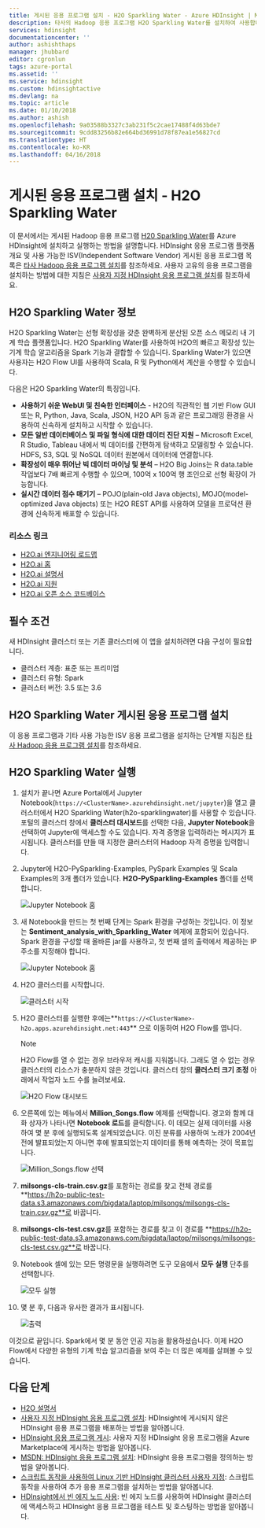 ```yaml
---
title: 게시된 응용 프로그램 설치 - H2O Sparkling Water - Azure HDInsight | Microsoft Docs
description: 타사의 Hadoop 응용 프로그램 H2O Sparkling Water를 설치하여 사용합니다.
services: hdinsight
documentationcenter: ''
author: ashishthaps
manager: jhubbard
editor: cgronlun
tags: azure-portal
ms.assetid: ''
ms.service: hdinsight
ms.custom: hdinsightactive
ms.devlang: na
ms.topic: article
ms.date: 01/10/2018
ms.author: ashish
ms.openlocfilehash: 9a03588b3327c3ab231f5c2cae17488f4d63bde7
ms.sourcegitcommit: 9cdd83256b82e664bd36991d78f87ea1e56827cd
ms.translationtype: HT
ms.contentlocale: ko-KR
ms.lasthandoff: 04/16/2018
---
```

# <a name="install-published-application---h2o-sparkling-water"></a>게시된 응용 프로그램 설치 - H2O Sparkling Water

이 문서에서는 게시된 Hadoop 응용 프로그램 [H20 Sparkling Water](http://www.h2o.ai/)를 Azure HDInsight에 설치하고 실행하는 방법을 설명합니다. HDInsight 응용 프로그램 플랫폼 개요 및 사용 가능한 ISV(Independent Software Vendor) 게시된 응용 프로그램 목록은 [타사 Hadoop 응용 프로그램 설치](hdinsight-apps-install-applications.md)를 참조하세요. 사용자 고유의 응용 프로그램을 설치하는 방법에 대한 지침은 [사용자 지정 HDInsight 응용 프로그램 설치](hdinsight-apps-install-custom-applications.md)를 참조하세요.

## <a name="about-h2o-sparkling-water"></a>H2O Sparkling Water 정보

H2O Sparkling Water는 선형 확장성을 갖춘 완벽하게 분산된 오픈 소스 메모리 내 기계 학습 플랫폼입니다. H2O Sparkling Water를 사용하여 H2O의 빠르고 확장성 있는 기계 학습 알고리즘을 Spark 기능과 결합할 수 있습니다. Sparkling Water가 있으면 사용자는 H2O Flow UI를 사용하여 Scala, R 및 Python에서 계산을 수행할 수 있습니다.

다음은 H2O Sparkling Water의 특징입니다.

* **사용하기 쉬운 WebUI 및 친숙한 인터페이스** - H2O의 직관적인 웹 기반 Flow GUI 또는 R, Python, Java, Scala, JSON, H2O API 등과 같은 프로그래밍 환경을 사용하여 신속하게 설치하고 시작할 수 있습니다.
* **모든 일반 데이터베이스 및 파일 형식에 대한 데이터 진단 지원** – Microsoft Excel, R Studio, Tableau 내에서 빅 데이터를 간편하게 탐색하고 모델링할 수 있습니다. HDFS, S3, SQL 및 NoSQL 데이터 원본에서 데이터에 연결합니다.
* **확장성이 매우 뛰어난 빅 데이터 마이닝 및 분석** – H2O Big Joins는 R data.table 작업보다 7배 빠르게 수행할 수 있으며, 100억 x 100억 행 조인으로 선형 확장이 가능합니다.
* **실시간 데이터 점수 매기기** – POJO(plain-old Java objects), MOJO(model-optimized Java objects) 또는 H2O REST API를 사용하여 모델을 프로덕션 환경에 신속하게 배포할 수 있습니다.

### <a name="resource-links"></a>리소스 링크

* [H2O.ai 엔지니어링 로드맵](https://jira.h2o.ai/)
* [H2O.ai 홈](http://www.h2o.ai/)
* [H2O.ai 설명서](http://docs.h2o.ai/)
* [H2O.ai 지원](https://support.h2o.ai/)
* [H2O.ai 오픈 소스 코드베이스](https://github.com/h2oai/)

## <a name="prerequisites"></a>필수 조건

새 HDInsight 클러스터 또는 기존 클러스터에 이 앱을 설치하려면 다음 구성이 필요합니다.

* 클러스터 계층: 표준 또는 프리미엄
* 클러스터 유형: Spark
* 클러스터 버전: 3.5 또는 3.6

## <a name="install-the-h2o-sparkling-water-published-application"></a>H2O Sparkling Water 게시된 응용 프로그램 설치

이 응용 프로그램과 기타 사용 가능한 ISV 응용 프로그램을 설치하는 단계별 지침은 [타사 Hadoop 응용 프로그램 설치](hdinsight-apps-install-applications.md)를 참조하세요.

## <a name="launch-h2o-sparkling-water"></a>H2O Sparkling Water 실행

1. 설치가 끝나면 Azure Portal에서 Jupyter Notebook(`https://<ClusterName>.azurehdinsight.net/jupyter`)을 열고 클러스터에서 H2O Sparkling Water(h2o-sparklingwater)를 사용할 수 있습니다. 포털의 클러스터 창에서 **클러스터 대시보드**를 선택한 다음, **Jupyter Notebook**을 선택하여 Jupyter에 액세스할 수도 있습니다. 자격 증명을 입력하라는 메시지가 표시됩니다. 클러스터를 만들 때 지정한 클러스터의 Hadoop 자격 증명을 입력합니다.

2. Jupyter에 H2O-PySparkling-Examples, PySpark Examples 및 Scala Examples의 3개 폴더가 있습니다. **H2O-PySparkling-Examples** 폴더를 선택합니다.

    ![Jupyter Notebook 홈](./media/hdinsight-apps-install-h2o/jupyter-home.png)

3. 새 Notebook을 만드는 첫 번째 단계는 Spark 환경을 구성하는 것입니다. 이 정보는 **Sentiment_analysis_with_Sparkling_Water** 예제에 포함되어 있습니다. Spark 환경을 구성할 때 올바른 jar를 사용하고, 첫 번째 셀의 출력에서 제공하는 IP 주소를 지정해야 합니다.

    ![Jupyter Notebook 홈](./media/hdinsight-apps-install-h2o/spark-config.png)

4. H2O 클러스터를 시작합니다.

    ![클러스터 시작](./media/hdinsight-apps-install-h2o/start-cluster.png)

5. H2O 클러스터를 실행한 후에는**`https://<ClusterName>-h2o.apps.azurehdinsight.net:443`** 으로 이동하여 H2O Flow를 엽니다.

    > [!NOTE]
    > H2O Flow를 열 수 없는 경우 브라우저 캐시를 지워봅니다. 그래도 열 수 없는 경우 클러스터의 리소스가 충분하지 않은 것입니다. 클러스터 창의 **클러스터 크기 조정** 아래에서 작업자 노드 수를 늘려보세요.

    ![H2O Flow 대시보드](./media/hdinsight-apps-install-h2o/h2o-flow.png)

6. 오른쪽에 있는 메뉴에서 **Million_Songs.flow** 예제를 선택합니다. 경고와 함께 대화 상자가 나타나면 **Notebook 로드**를 클릭합니다. 이 데모는 실제 데이터를 사용하여 몇 분 후에 실행되도록 설계되었습니다. 이진 분류를 사용하여 노래가 2004년 전에 발표되었는지 아니면 후에 발표되었는지 데이터를 통해 예측하는 것이 목표입니다.

    ![Million_Songs.flow 선택](./media/hdinsight-apps-install-h2o/million-songs.png)

7. **milsongs-cls-train.csv.gz**를 포함하는 경로를 찾고 전체 경로를 **https://h2o-public-test-data.s3.amazonaws.com/bigdata/laptop/milsongs/milsongs-cls-train.csv.gz**로 바꿉니다.

8. **milsongs-cls-test.csv.gz**를 포함하는 경로를 찾고 이 경로를 **https://h2o-public-test-data.s3.amazonaws.com/bigdata/laptop/milsongs/milsongs-cls-test.csv.gz**로 바꿉니다.

9. Notebook 셀에 있는 모든 명령문을 실행하려면 도구 모음에서 **모두 실행** 단추를 선택합니다.

    ![모두 실행](./media/hdinsight-apps-install-h2o/run-all.png)

10. 몇 분 후, 다음과 유사한 결과가 표시됩니다.

    ![출력](./media/hdinsight-apps-install-h2o/output.png)

이것으로 끝입니다. Spark에서 몇 분 동안 인공 지능을 활용하셨습니다. 이제 H2O Flow에서 다양한 유형의 기계 학습 알고리즘을 보여 주는 더 많은 예제를 살펴볼 수 있습니다.

## <a name="next-steps"></a>다음 단계

* [H2O 설명서](http://docs.h2o.ai/h2o/latest-stable/h2o-docs/index.html)
* [사용자 지정 HDInsight 응용 프로그램 설치](hdinsight-apps-install-custom-applications.md): HDInsight에 게시되지 않은 HDInsight 응용 프로그램을 배포하는 방법을 알아봅니다.
* [HDInsight 응용 프로그램 게시](hdinsight-apps-publish-applications.md): 사용자 지정 HDInsight 응용 프로그램을 Azure Marketplace에 게시하는 방법을 알아봅니다.
* [MSDN: HDInsight 응용 프로그램 설치](https://msdn.microsoft.com/library/mt706515.aspx): HDInsight 응용 프로그램을 정의하는 방법을 알아봅니다.
* [스크립트 동작을 사용하여 Linux 기반 HDInsight 클러스터 사용자 지정](hdinsight-hadoop-customize-cluster-linux.md): 스크립트 동작을 사용하여 추가 응용 프로그램을 설치하는 방법을 알아봅니다.
* [HDInsight에서 빈 에지 노드 사용](hdinsight-apps-use-edge-node.md): 빈 에지 노드를 사용하여 HDInsight 클러스터에 액세스하고 HDInsight 응용 프로그램을 테스트 및 호스팅하는 방법을 알아봅니다.
